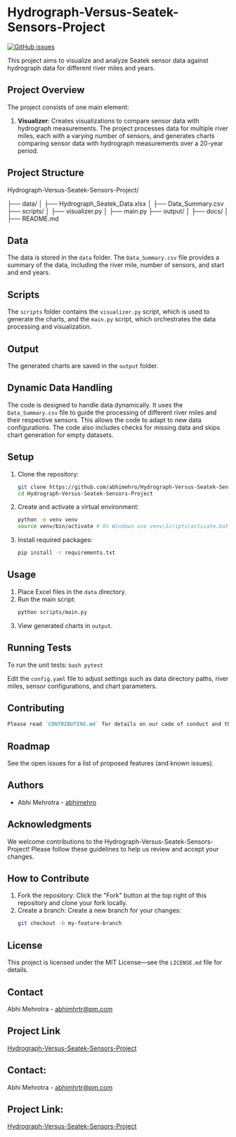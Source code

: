 # Hydrograph-Versus-Seatek-Sensors-Project

[![GitHub issues](https://img.shields.io/github/issues/abhimehro/Hydrograph-Versus-Seatek-Sensors-Project)](https://github.com/abhimehro/Hydrograph-Versus-Seatek-Sensors-Project/issues)

This project aims to visualize and analyze Seatek sensor data against hydrograph data for different river miles and years.

## Project Overview

The project consists of one main element:

1. **Visualizer**: Creates visualizations to compare sensor data with hydrograph measurements.
   The project processes data for multiple river miles, each with a varying number of sensors,
   and generates charts comparing sensor data with hydrograph measurements over a 20-year period.

## Project Structure

Hydrograph-Versus-Seatek-Sensors-Project/

   ├── data/ │
       ├── Hydrograph_Seatek_Data.xlsx │ 
          ├── Data_Summary.csv 
             ├── scripts/ │ 
                ├── visualizer.py │ 
                   ├── main.py 
                      ├── output/ │ 
                         ├── docs/ │ 
                            ├── README.md


## Data

The data is stored in the `data` folder. The `Data_Summary.csv` file provides a summary of the data, including the river mile, number of sensors, and start and end years.

## Scripts

The `scripts` folder contains the `visualizer.py` script, which is used to generate the charts, and the `main.py` script, which orchestrates the data processing and visualization.

## Output

The generated charts are saved in the `output` folder.

## Dynamic Data Handling

The code is designed to handle data dynamically. It uses the `Data_Summary.csv` file to guide the processing of different river miles and their respective sensors. This allows the code to adapt to new data configurations. The code also includes checks for missing data and skips chart generation for empty datasets.

## Setup

1. Clone the repository:
    ```bash
    git clone https://github.com/abhimehro/Hydrograph-Versus-Seatek-Sensors-Project.git
    cd Hydrograph-Versus-Seatek-Sensors-Project
    ```

2. Create and activate a virtual environment:
    ```bash
    python -m venv venv
    source venv/bin/activate # On Windows use venv\Scripts\activate.bat
    ```

3. Install required packages:
    ```bash
    pip install -r requirements.txt
    ```

## Usage

1. Place Excel files in the `data` directory.
2. Run the main script:
    ```bash
    python scripts/main.py
    ```
3. View generated charts in `output`.

## Running Tests

To run the unit tests:
    ```bash
    pytest
    ```

Edit the `config.yaml` file to adjust settings such as data directory paths, river miles, sensor configurations, and chart parameters.

## Contributing

 ```markdown
 Please read `CONTRIBUTING.md` for details on our code of conduct and the process for submitting pull requests.
 ```

## Roadmap

See the open issues for a list of proposed features (and known issues).

## Authors

- Abhi Mehrotra - [abhimehro](https://github.com/abhimehro)

## Acknowledgments

We welcome contributions to the Hydrograph-Versus-Seatek-Sensors-Project! Please follow these guidelines to help us review and accept your changes.

## How to Contribute

1. Fork the repository: Click the "Fork" button at the top right of this repository and clone your fork locally.
2. Create a branch: Create a new branch for your changes:
    ```bash
    git checkout -b my-feature-branch
    ```

## License

This project is licensed under the MIT License—see the `LICENSE.md` file for details.

## Contact

Abhi Mehrotra - <abhimhrtr@pm.com>

## Project Link

[Hydrograph-Versus-Seatek-Sensors-Project](https://github.com/abhimehro/Hydrograph-Versus-Seatek-Sensors-Project)

## Contact:

Abhi Mehrotra - <abhimhrtr@pm.com>  

## Project Link:

[Hydrograph-Versus-Seatek-Sensors-Project](https://github.com/abhimehro/Hydrograph-Versus-Seatek-Sensors-Project)
